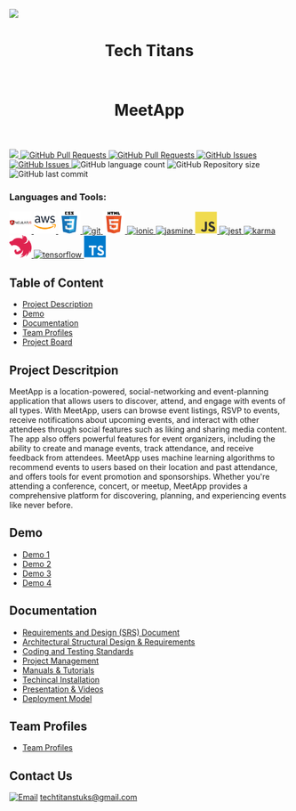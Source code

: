 ![](https://digiday.com/wp-content/uploads/sites/3/2015/06/DonkeyKong-banner2.gif?w=1030&h=440&crop=1)


<p><h1 align='center'>Tech Titans<br><br></h1>
<h1 align='center'>MeetApp<br><br></h1>
</p>

<div align="left">
  <a href="https://github.com/COS301-SE-2023/MeetApp/actions/workflows/cd-development.yml">
  <img src="https://github.com/COS301-SE-2023/MeetApp/actions/workflows/cd-development.yml/badge.svg">
</a>
<a href= "(https://github.com/COS301-SE-2023/MeetApp/actions/workflows/ci-development.yaml">
  <img alt="GitHub Pull Requests" src="https://github.com/COS301-SE-2023/MeetApp/actions/workflows/ci-development.yaml/badge.svg">
</a>
<a href= "https://github.com/COS301-SE-2023/MeetApp/pulls">
  <img alt="GitHub Pull Requests" src="https://img.shields.io/github/issues-pr/COS301-SE-2023/MeetApp?style=plastic">
</a>
<a href = "https://github.com/COS301-SE-2023/MeetApp/issues">
  <img alt="GitHub Issues" src="https://img.shields.io/github/issues/COS301-SE-2023/MeetApp?style=plastic">
</a>
<a href = "https://github.com/orgs/COS301-SE-2023/projects/27/views/1">
  <img alt="GitHub Issues" src="https://img.shields.io/badge/Project%20Board-1-blue">
</a>
<img alt="GitHub language count" src="https://img.shields.io/github/languages/count/COS301-SE-2023/MeetApp?style=plastic">
<img alt="GitHub Repository size" src="https://img.shields.io/github/repo-size/COS301-SE-2023/MeetApp?style=plastic">
<img alt="GitHub last commit" src="https://img.shields.io/github/last-commit/COS301-SE-2023/MeetApp?color=orange&style=plastic">

</div>

<div align='left'>
<h3 align="left">Languages and Tools:</h3>
<p > <a href="https://angular.io" target="_blank" rel="noreferrer"> <img src="https://raw.githubusercontent.com/devicons/devicon/master/icons/angularjs/angularjs-original-wordmark.svg" alt="angularjs" width="40" height="40"/> </a> <a href="https://aws.amazon.com" target="_blank" rel="noreferrer"> <img src="https://raw.githubusercontent.com/devicons/devicon/master/icons/amazonwebservices/amazonwebservices-original-wordmark.svg" alt="aws" width="40" height="40"/> </a>  <a href="https://www.w3schools.com/css/" target="_blank" rel="noreferrer"> <img src="https://raw.githubusercontent.com/devicons/devicon/master/icons/css3/css3-original-wordmark.svg" alt="css3" width="40" height="40"/> </a>   <a href="https://git-scm.com/" target="_blank" rel="noreferrer"> <img src="https://www.vectorlogo.zone/logos/git-scm/git-scm-icon.svg" alt="git" width="40" height="40"/> </a> <a href="https://www.w3.org/html/" target="_blank" rel="noreferrer"> <img src="https://raw.githubusercontent.com/devicons/devicon/master/icons/html5/html5-original-wordmark.svg" alt="html5" width="40" height="40"/> </a> <a href="https://ionicframework.com" target="_blank" rel="noreferrer"> <img src="https://upload.wikimedia.org/wikipedia/commons/d/d1/Ionic_Logo.svg" alt="ionic" width="40" height="40"/> </a> <a href="https://jasmine.github.io/" target="_blank" rel="noreferrer"> <img src="https://www.vectorlogo.zone/logos/jasmine/jasmine-icon.svg" alt="jasmine" width="40" height="40"/> </a> <a href="https://developer.mozilla.org/en-US/docs/Web/JavaScript" target="_blank" rel="noreferrer"> <img src="https://raw.githubusercontent.com/devicons/devicon/master/icons/javascript/javascript-original.svg" alt="javascript" width="40" height="40"/> </a> <a href="https://jestjs.io" target="_blank" rel="noreferrer"> <img src="https://www.vectorlogo.zone/logos/jestjsio/jestjsio-icon.svg" alt="jest" width="40" height="40"/> </a> <a href="https://karma-runner.github.io/latest/index.html" target="_blank" rel="noreferrer"> <img src="https://raw.githubusercontent.com/detain/svg-logos/780f25886640cef088af994181646db2f6b1a3f8/svg/karma.svg" alt="karma" width="40" height="40"/> </a>   <a href="https://nestjs.com/" target="_blank" rel="noreferrer"> <img src="https://raw.githubusercontent.com/devicons/devicon/master/icons/nestjs/nestjs-plain.svg" alt="nestjs" width="40" height="40"/> </a> <a href="https://www.tensorflow.org" target="_blank" rel="noreferrer"> <img src="https://www.vectorlogo.zone/logos/tensorflow/tensorflow-icon.svg" alt="tensorflow" width="40" height="40"/> </a> <a href="https://www.typescriptlang.org/" target="_blank" rel="noreferrer"> <img src="https://raw.githubusercontent.com/devicons/devicon/master/icons/typescript/typescript-original.svg" alt="typescript" width="40" height="40"/> </a> </p></div>

## Table of Content
* [Project Description](#project-descritpion)
* [Demo](#demo)
* [Documentation](#documentation)
* [Team Profiles](#team-profiles)
* [Project Board](https://github.com/orgs/COS301-SE-2023/projects/27/views/1)


## Project Descritpion 
MeetApp is a location-powered, social-networking and event-planning application that allows users to discover, attend, and engage with events of all types. With MeetApp, users can browse event listings, RSVP to events, receive notifications about upcoming events, and interact with other attendees through social features such as liking and sharing media content. The app also offers powerful features for event organizers, including the ability to create and manage events, track attendance, and receive feedback from attendees. MeetApp uses machine learning algorithms to recommend events to users based on their location and past attendance, and offers tools for event promotion and sponsorships. Whether you're attending a conference, concert, or meetup, MeetApp provides a comprehensive platform for discovering, planning, and experiencing events like never before.
## Demo
* [Demo 1](https://drive.google.com/drive/folders/1ps4zFMsyaVffrnx9De-d89HhVjqKa4a8?usp=sharing)
* [Demo 2](https://drive.google.com/drive/folders/1lhjC10czva_b4yBKryF5oluZXzLEgXGw?usp=sharing)
* [Demo 3](https://drive.google.com/drive/folders/1453wSnG1ylgLTB513S1_4exm6wyxCFl_?usp=sharing)
* [Demo 4](https://drive.google.com/drive/folders/16xwQ6kkNhPFYnNHqJk9s1PFm1F6NmNd-?usp=sharing)

## Documentation

* [Requirements and Design (SRS) Document](https://docs.google.com/document/d/1EHkrakkAeITL3uzxEYB2qK57-l74RdiUYAZXCMUeUTg/edit?usp=sharing)
* [Architectural Structural Design & Requirements](https://drive.google.com/drive/folders/1HtlHt38AoDzFUmQpi_i_lWsPaaEMfXUJ?usp=sharing)
* [Coding and Testing Standards](https://docs.google.com/document/d/1ZUdV4XrxWqKKbb852i9F_gth-JWqUqO0vA69SMZdbGM/edit?usp=sharing)
* [Project Management](#)
* [Manuals & Tutorials](#)
* [Techincal Installation](https://docs.google.com/document/d/1wIVKe186YWrC5ZPuYzKM9IK702IN-GFei8rRtxlBErg/edit?usp=sharing)
* [Presentation & Videos](#)
* [Deployment Model](#)

## Team Profiles
* [Team Profiles](https://github.com/COS301-SE-2023/MeetApp/wiki/Team-Profiles)

## Contact Us

[![Email](https://img.shields.io/badge/Gmail-D14836?style=for-the-badge&logo=gmail&logoColor=white)](#)  techtitanstuks@gmail.com


